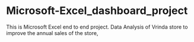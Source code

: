 # Microsoft-Excel_dashboard_project
This is Microsoft Excel end to end project.
Data Analysis of Vrinda store to improve the annual sales of the store,
